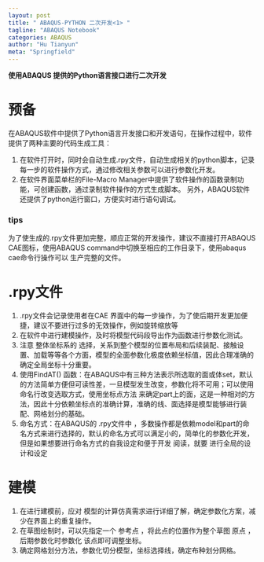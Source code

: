 ```yaml
---
layout: post
title: " ABAQUS-PYTHON 二次开发<1> "
tagline: "ABAQUS Notebook"
categories: ABAQUS
author: "Hu Tianyun"
meta: "Springfield"
---
```

**使用ABAQUS 提供的Python语言接口进行二次开发**

# 预备
在ABAQUS软件中提供了Python语言开发接口和开发语句，在操作过程中，软件提供了两种主要的代码生成工具：
1.	在软件打开时，同时会自动生成.rpy文件，自动生成相关的python脚本，记录每一步的软件操作方式，通过修改相关参数可以进行参数化开发。
2.	在软件界面菜单栏的File-Macro Manager中提供了软件操作的函数录制功能，可创建函数，通过录制软件操作的方式生成脚本。
另外，ABAQUS软件还提供了python运行窗口，方便实时进行语句调试。

### tips
为了使生成的.rpy文件更加完整，顺应正常的开发操作，建议不直接打开ABAQUS CAE图标，使用ABAQUS command中切换至相应的工作目录下，使用abaqus cae命令行操作可以
生产完整的文件。

# .rpy文件
1. .rpy文件会记录使用者在CAE 界面中的每一步操作，为了使后期开发更加便捷，建议不要进行过多的无效操作，例如旋转缩放等
2. 在软件中进行建模操作，及时将模型代码段导出作为函数进行参数化测试。
3. 注意 整体坐标系的 选择，关系到整个模型的位置布局和后续装配、接触设置、加载等等各个方面，模型的全面参数化极度依赖坐标值，因此合理准确的确定全局坐标十分重要。
4. 使用FindAT() 函数：在ABAQUS中有三种方法表示所选取的面或体set，默认的方法简单方便但可读性差，一旦模型发生改变，参数化将不可用；可以使用命名行改变选取方式，使用坐标点方法
来确定part上的面，这是一种相对的方法，因此十分依赖坐标点的准确计算，准确的线、面选择是模型能够进行装配、网格划分的基础。
5. 命名方式：在ABAQUS的 .rpy文件中 ，多数操作都是依赖model和part的命名方式来进行选择的，默认的命名方式可以满足小的，简单化的参数化开发，但是如果想要进行命名方式的自我设定和便于开发
阅读，就要 进行全局的设计和设定


# 建模
1. 在进行建模前，应对 模型的计算仿真需求进行详细了解，确定参数化方案，减少在界面上的重复操作。
2. 在草图绘制时，可以先指定一个 参考点 ，将此点的位置作为整个草图 原点 ，后期参数化时参数化 该点即可调整坐标。
2. 确定网格划分方法，参数化切分模型，坐标选择线，确定布种划分网格。